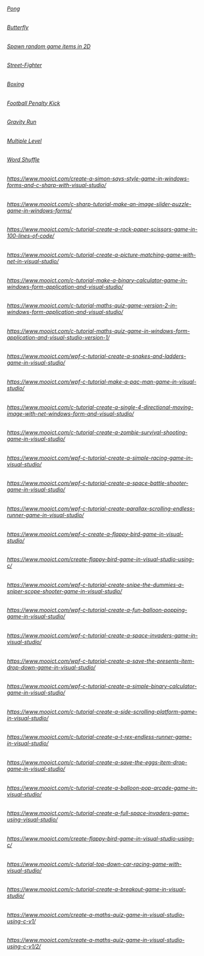 ###### [Pong ](https://www.mooict.com/c-tutorials-create-a-simple-pong-game-in-windows-forms-and-visual-studio/)
###### [Butterfly](https://www.mooict.com/create-a-butterfly-catching-game-using-c-sharp-win-forms-visual-studio/)
###### [Spawn random game items in 2D](https://www.mooict.com/c-tutorial-how-to-spawn-random-game-items-in-2d-and-pick-them-up-using-collision-with-c-and-win-forms-in-visual-studio/)
###### [Street-Fighter](https://www.mooict.com/c-sharp-tutorial-create-a-street-fighter-game-demo-in-windows-forms-and-visual-studio/)
###### [Boxing](https://www.mooict.com/c-tutorial-create-a-simple-punch-out-style-boxing-game-in-visual-studio/)
###### [Football Penalty Kick](https://www.mooict.com/c-tutorial-create-a-football-penalty-kick-game-in-visual-studio-with-win-forms/)
###### [Gravity Run](https://www.mooict.com/c-tutorial-create-a-gravity-run-game-in-windows-form-and-visual-studio/)
###### [Multiple Level](https://www.mooict.com/c-tutorial-make-a-multiple-level-game-in-windows-form-application/)
###### [Word Shuffle](https://www.mooict.com/c-tutorial-make-a-word-shuffle-game-in-windows-form-and-visual-studio/)
###### https://www.mooict.com/create-a-simon-says-style-game-in-windows-forms-and-c-sharp-with-visual-studio/
###### https://www.mooict.com/c-sharp-tutorial-make-an-image-slider-puzzle-game-in-windows-forms/
###### https://www.mooict.com/c-tutorial-create-a-rock-paper-scissors-game-in-100-lines-of-code/
###### https://www.mooict.com/c-tutorial-create-a-picture-matching-game-with-net-in-visual-studio/
###### https://www.mooict.com/c-tutorial-make-a-binary-calculator-game-in-windows-form-application-and-visual-studio/
###### https://www.mooict.com/c-tutorial-maths-quiz-game-version-2-in-windows-form-application-and-visual-studio/
###### https://www.mooict.com/c-tutorial-maths-quiz-game-in-windows-form-application-and-visual-studio-version-1/
###### https://www.mooict.com/wpf-c-tutorial-create-a-snakes-and-ladders-game-in-visual-studio/
###### https://www.mooict.com/wpf-c-tutorial-make-a-pac-man-game-in-visual-studio/
###### https://www.mooict.com/c-tutorial-create-a-single-4-directional-moving-image-with-net-windows-form-and-visual-studio/
###### https://www.mooict.com/c-tutorial-create-a-zombie-survival-shooting-game-in-visual-studio/
###### https://www.mooict.com/wpf-c-tutorial-create-a-simple-racing-game-in-visual-studio/
###### https://www.mooict.com/wpf-c-tutorial-create-a-space-battle-shooter-game-in-visual-studio/
###### https://www.mooict.com/wpf-c-tutorial-create-parallax-scrolling-endless-runner-game-in-visual-studio/
###### https://www.mooict.com/wpf-c-create-a-flappy-bird-game-in-visual-studio/
###### https://www.mooict.com/create-flappy-bird-game-in-visual-studio-using-c/
###### https://www.mooict.com/wpf-c-tutorial-create-snipe-the-dummies-a-sniper-scope-shooter-game-in-visual-studio/
###### https://www.mooict.com/wpf-c-tutorial-create-a-fun-balloon-popping-game-in-visual-studio/
###### https://www.mooict.com/wpf-c-tutorial-create-a-space-invaders-game-in-visual-studio/
###### https://www.mooict.com/wpf-c-tutorial-create-a-save-the-presents-item-drop-down-game-in-visual-studio/
###### https://www.mooict.com/wpf-c-tutorial-create-a-simple-binary-calculator-game-in-visual-studio/
###### https://www.mooict.com/c-tutorial-create-a-side-scrolling-platform-game-in-visual-studio/
###### https://www.mooict.com/c-tutorial-create-a-t-rex-endless-runner-game-in-visual-studio/
###### https://www.mooict.com/c-tutorial-create-a-save-the-eggs-item-drop-game-in-visual-studio/
###### https://www.mooict.com/c-tutorial-create-a-balloon-pop-arcade-game-in-visual-studio/
###### https://www.mooict.com/c-tutorial-create-a-full-space-invaders-game-using-visual-studio/
###### https://www.mooict.com/create-flappy-bird-game-in-visual-studio-using-c/
###### https://www.mooict.com/c-tutorial-top-down-car-racing-game-with-visual-studio/
###### https://www.mooict.com/c-tutorial-create-a-breakout-game-in-visual-studio/
###### https://www.mooict.com/create-a-maths-quiz-game-in-visual-studio-using-c-v1/
###### https://www.mooict.com/create-a-maths-quiz-game-in-visual-studio-using-c-v1/2/
